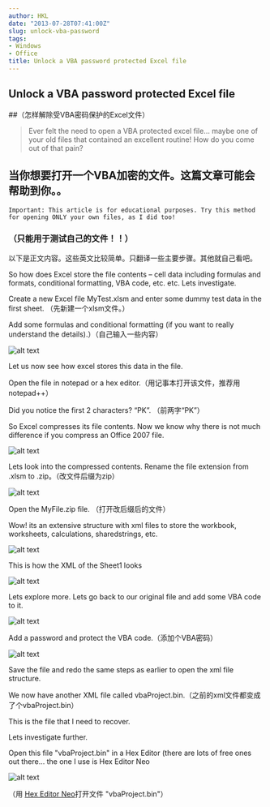 ```yaml
---
author: HKL
date: "2013-07-28T07:41:00Z"
slug: unlock-vba-password
tags:
- Windows
- Office
title: Unlock a VBA password protected Excel file
---
```



## Unlock a VBA password protected Excel file

##（怎样解除受VBA密码保护的Excel文件）



    

> Ever felt the need to open a VBA protected excel file… maybe one of your old files that contained an excellent routine! How do you come out of that pain?


##   当你想要打开一个VBA加密的文件。这篇文章可能会帮助到你。。


<!--more-->


`Important: This article is for educational purposes. Try this method for opening ONLY your own files, as I did too!`

### （只能用于测试自己的文件！！）

 

以下是正文内容。这些英文比较简单。只翻译一些主要步骤。其他就自己看吧。


So how does Excel store the file contents – cell data including formulas and formats, conditional formatting, VBA code, etc. etc. Lets investigate.

Create a new Excel file MyTest.xlsm and enter some dummy test data in the first sheet. （先新建一个xlsm文件。）

Add some formulas and conditional formatting (if you want to really understand the details).）（自己输入一些内容）


![alt text](http://photo.fanpou.com/f/5/)    

Let us now see how excel stores this data in the file.

Open the file in notepad or a hex editor.（用记事本打开该文件，推荐用notepad++）

Did you notice the first 2 characters? “PK”. （前两字“PK”）

So Excel compresses its file contents. Now we know why there is not much difference if you compress an Office 2007 file.

![alt text](http://photo.fanpou.com/f/6/)        

Lets look into the compressed contents. Rename the file extension from .xlsm to .zip。（改文件后缀为zip）

![alt text](http://photo.fanpou.com/f/7/)     

Open the MyFile.zip file. （打开改后缀后的文件）

Wow! its an extensive structure with xml files to store the workbook, worksheets, calculations, sharedstrings, etc.

![alt text](http://photo.fanpou.com/f/8/)     

This is how the XML of the Sheet1 looks

![alt text](http://photo.fanpou.com/f/9/)     

Lets explore more. Lets go back to our original file and add some VBA code to it.

![alt text](http://photo.fanpou.com/f/a/)     

Add a password and protect the VBA code.（添加个VBA密码）

![alt text](http://photo.fanpou.com/f/b/)    

Save the file and redo the same steps as earlier to open the xml file structure. 

We now have another XML file called vbaProject.bin.（之前的xml文件都变成了个vbaProject.bin）

This is the file that I need to recover.

Lets investigate further. 

Open this file "vbaProject.bin" in a Hex Editor (there are lots of free ones out there… the one I use is Hex Editor Neo 

![alt text](http://photo.fanpou.com/f/c/)   

（用 [Hex Editor Neo](http://www.hhdsoftware.com/free-hex-editor)打开文件 "vbaProject.bin"）